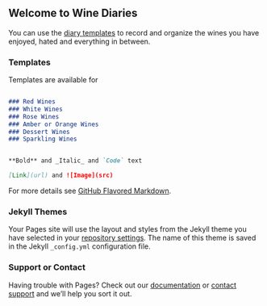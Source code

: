 ## Welcome to Wine Diaries

You can use the [diary templates](https://github.com/sbbrody/website-demo/edit/master/README.md) to record and organize the wines you have enjoyed, hated and everything in between.

### Templates

Templates are available for 
```markdown

### Red Wines
### White Wines
### Rose Wines
### Amber or Orange Wines
### Dessert Wines
### Sparkling Wines


**Bold** and _Italic_ and `Code` text

[Link](url) and ![Image](src)
```

For more details see [GitHub Flavored Markdown](https://guides.github.com/features/mastering-markdown/).

### Jekyll Themes

Your Pages site will use the layout and styles from the Jekyll theme you have selected in your [repository settings](https://github.com/sbbrody/website-demo/settings). The name of this theme is saved in the Jekyll `_config.yml` configuration file.

### Support or Contact

Having trouble with Pages? Check out our [documentation](https://help.github.com/categories/github-pages-basics/) or [contact support](https://github.com/contact) and we’ll help you sort it out.
